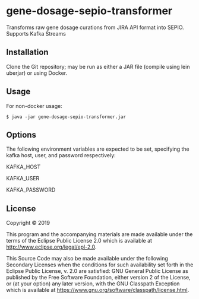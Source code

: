# gene-dosage-sepio-transformer

Transforms raw gene dosage curations from JIRA API format into SEPIO. Supports Kafka Streams

## Installation

Clone the Git repository; may be run as either a JAR file (compile using lein uberjar) or using Docker.

## Usage

For non-docker usage:

    $ java -jar gene-dosage-sepio-transformer.jar

## Options

The following environment variables are expected to be set, specifying the kafka host, user, and password respectively:

KAFKA_HOST

KAFKA_USER

KAFKA_PASSWORD

## License

Copyright © 2019

This program and the accompanying materials are made available under the
terms of the Eclipse Public License 2.0 which is available at
http://www.eclipse.org/legal/epl-2.0.

This Source Code may also be made available under the following Secondary
Licenses when the conditions for such availability set forth in the Eclipse
Public License, v. 2.0 are satisfied: GNU General Public License as published by
the Free Software Foundation, either version 2 of the License, or (at your
option) any later version, with the GNU Classpath Exception which is available
at https://www.gnu.org/software/classpath/license.html.
